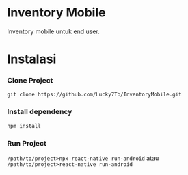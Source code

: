 # Inventory Mobile

Inventory mobile untuk end user.

# Instalasi

### Clone Project
`git clone https://github.com/Lucky7Tb/InventoryMobile.git`

### Install dependency
`npm install`

### Run Project
`/path/to/project>npx react-native run-android`
atau
`/path/to/project>react-native run-android`
